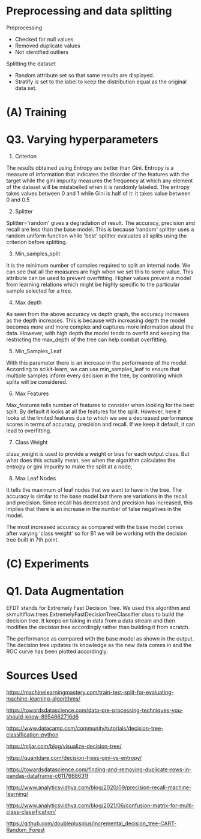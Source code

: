 # Preprocessing and data splitting

Preprocessing

*   Checked for null values
*   Removed duplicate values
*   Not identified outliers

Splitting the dataset

*   Random attribute set so that same results are displayed.
*   Stratify is set to the label to keep the distribution equal as the original data set.

# (A) Training

# Q3. Varying hyperparameters

1. Criterion

The results obtained using Entropy are better than Gini. Entropy is a measure of information that indicates the disorder of the features with the target while the gini impurity measures the frequency at which any element of the dataset will be mislabelled when it is randomly labeled. 
The entropy takes values between 0 and 1 while Gini is half of it: it takes value between 0 and 0.5

2. Splitter

Splitter='random' gives a degradation of result. The accuracy, precision and recall are less than the base model. This is because 'random' splitter uses a random uniform function while 'best' splitter evaluates all splits using the criterion before splitting.

3. Min_samples_split

It is the minimum number of samples required to split an internal node. We can see that all the measures are high when we set this to some value. This attribute can be used to prevent overfitting. Higher values prevent a model from learning relations which might be highly specific to the particular sample selected for a tree.

4. Max depth

As seen from the above accuracy vs depth graph, the accuracy increases as the depth increases. This is because with increasing depth the model becomes more and more complex and captures more information about the data. However, with high depth the model tends to overfit and keeping the restricting the max_depth of the tree can help combat overfitting.

5. Min_Samples_Leaf

With this parameter there is an increase in the performance of the model. According to scikit-learn, we can use min_samples_leaf to ensure that multiple samples inform every decision in the tree, by controlling which splits will be considered. 

6. Max Features

Max_features tells number of features to consider when looking for the best split. By default it looks at all the features for the split. However, here it looks at the limited features due to which we see a decreased performance scores in terms of accuracy, precision and recall. If we keep it default, it can lead to overfitting.

7. Class Weight

class_weight is used to provide a weight or bias for each output class. But what does this actually mean, see when the algorithm calculates the entropy or gini impurity to make the split at a node,

8. Max Leaf Nodes

It tells the maximum of leaf nodes that we want to have in the tree. The accuracy is similar to the base model but there are variations in the recall and precision. Since recall has decreased and precision has increased, this implies that there is an increase in the number of false negatives in the model.

The most increased accuracy as compared with the base model comes after varying 'class weight' so for B1 we will be working with the decision tree built in 7th point.

# (C) Experiments

# Q1. Data Augmentation
EFDT stands for Extremely Fast Decision Tree. We used this algorithm and skmultiflow.trees.ExtremelyFastDecisionTreeClassifier class to build the decision tree. It keeps on taking in data from a data stream and then modifies the decision tree accordingly rather than building it from scratch.

The performance as compared with the base model as shown in the output. The decision tree updates its knowledge as the new data comes in and the ROC curve has been plotted accordingly.

# Sources Used

https://machinelearningmastery.com/train-test-split-for-evaluating-machine-learning-algorithms/

https://towardsdatascience.com/data-pre-processing-techniques-you-should-know-8954662716d6

https://www.datacamp.com/community/tutorials/decision-tree-classification-python

https://mljar.com/blog/visualize-decision-tree/

https://quantdare.com/decision-trees-gini-vs-entropy/

https://towardsdatascience.com/finding-and-removing-duplicate-rows-in-pandas-dataframe-c6117668631f

https://www.analyticsvidhya.com/blog/2020/09/precision-recall-machine-learning/

https://www.analyticsvidhya.com/blog/2021/06/confusion-matrix-for-multi-class-classification/

https://github.com/doubleplusplus/incremental_decision_tree-CART-Random_Forest

